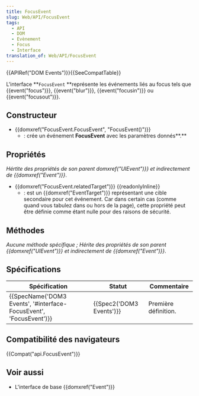 ```yaml
---
title: FocusEvent
slug: Web/API/FocusEvent
tags:
  - API
  - DOM
  - Evènement
  - Focus
  - Interface
translation_of: Web/API/FocusEvent
---
```

{{APIRef("DOM Events")}}{{SeeCompatTable}}

L'interface **`FocusEvent` **représente les événements liés au focus tels que` `{{event("focus")}}, {{event("blur")}}, {{event("focusin")}} ou {{event("focusout")}}.

## Constructeur

- {{domxref("FocusEvent.FocusEvent", "FocusEvent()")}}
  - : crée un événement **FocusEvent** avec les paramètres donnés**.**

## Propriétés

_Hértite des propriétés de son parent domxref("UIEvent")}} et indirectement de {{domxref("Event")}}_.

- {{domxref("FocusEvent.relatedTarget")}} {{readonlyInline}}
  - : est un {{domxref("EventTarget")}} représentant une cible secondaire pour cet événement. Car dans certain cas (comme quand vous tabulez dans ou hors de la page), cette propriété peut être définie comme étant nulle pour des raisons de sécurité.

## Méthodes

_Aucune méthode spécifique ; Hérite des propriétés de son parent _{{domxref("UIEvent")}}_ et indirectement de {{domxref("Event")}}_.

## Spécifications

| Spécification                                                                            | Statut                           | Commentaire          |
| ---------------------------------------------------------------------------------------- | -------------------------------- | -------------------- |
| {{SpecName('DOM3 Events', '#interface-FocusEvent', 'FocusEvent')}} | {{Spec2('DOM3 Events')}} | Première définition. |

## Compatibilité des navigateurs

{{Compat("api.FocusEvent")}}

## Voir aussi

- L'interface de base {{domxref("Event")}}
